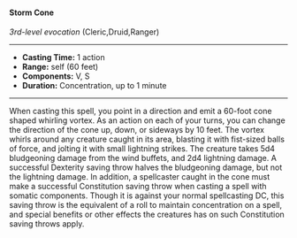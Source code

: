 #### Storm Cone
*3rd-level evocation* (Cleric,Druid,Ranger)
___
- **Casting Time:** 1 action
- **Range:** self (60 feet)
- **Components:** V, S
- **Duration:** Concentration, up to 1 minute
---
When casting this spell, you point in a direction and
emit a 60-foot cone shaped whirling vortex. As an
action on each of your turns, you can change the
direction of the cone up, down, or sideways by 10
feet.
The vortex whirls around any creature caught in
its area, blasting it with fist-sized balls of force, and
jolting it with small lightning strikes. The creature
takes 5d4 bludgeoning damage from the wind
buffets, and 2d4 lightning damage. A successful
Dexterity saving throw halves the bludgeoning
damage, but not the lightning damage.
In addition, a spellcaster caught in the cone must
make a successful Constitution saving throw when
casting a spell with somatic components. Though it
is against your normal spellcasting DC, this saving
throw is the equivalent of a roll to maintain
concentration on a spell, and special benefits or
other effects the creatures has on such Constitution
saving throws apply.

